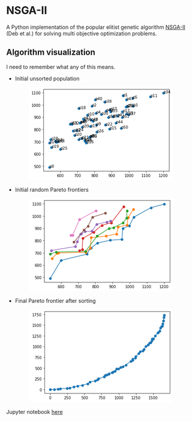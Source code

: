 # NSGA-II
A Python implementation of the popular elitist genetic algorithm [NSGA-II](https://www.iitk.ac.in/kangal/Deb_NSGA-II.pdf) (Deb et al.) for solving multi objective optimization problems.

## Algorithm visualization
I need to remember what any of this means.

* Initial unsorted population

<p align="center">
<img src="/media/unsorted_population.png"/>
</p>

* Initial random Pareto frontiers

<p align="center">
<img src="/media/initial_pareto_frontiers.png"/>
</p>

* Final Pareto frontier after sorting

<p align="center">
<img src="/media/final_pareto_frontier.png"/>
</p>

Jupyter notebook [here](https://colab.research.google.com/github/doopees/nsga-ii/blob/main/notebook/nsga_ii.ipynb)
